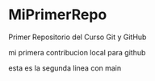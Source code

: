 # MiPrimerRepo
Primer Repositorio del Curso Git y GitHub

mi primera contribucion local para github

esta es la segunda linea con main